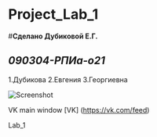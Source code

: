 # Project_Lab_1
#**Сделано Дубиковой Е.Г.**
## *090304-РПИа-о21*
1.Дубикова
2.Евгения
3.Георгиевна

![Screenshot](https://myoctocat.com/assets/images/base-octocat.svg)

VK main window [VK] (https://vk.com/feed)

Lab_1
